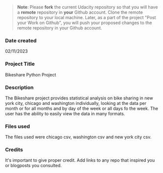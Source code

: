 >**Note**: Please **fork** the current Udacity repository so that you will have a **remote** repository in **your** Github account. Clone the remote repository to your local machine. Later, as a part of the project "Post your Work on Github", you will push your proposed changes to the remote repository in your Github account.

### Date created
02/11/2023

### Project Title
Bikeshare Python Project

### Description
The Bikeshare project provides statistical analysis on bike sharing in new york city, chicago and washington individually, looking at the data per month or for all months and by day of the week or all days fo the week. The user has the ability to easily view the data in many formats.

### Files used
The files used were chicago csv, washington csv and new york city csv.

### Credits
It's important to give proper credit. Add links to any repo that inspired you or blogposts you consulted.

